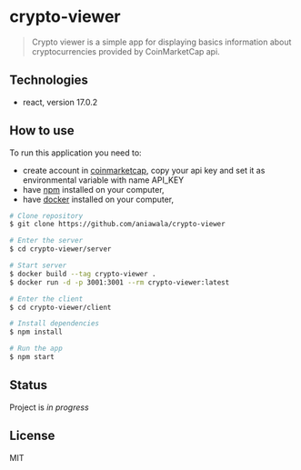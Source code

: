 # crypto-viewer

> Crypto viewer is a simple app for displaying basics information about cryptocurrencies provided by CoinMarketCap api.

## Technologies

- react, version 17.0.2

## How to use

To run this application you need to:

- create account in [coinmarketcap](https://coinmarketcap.com/api/), copy your api key and set it as environmental variable with name API_KEY
- have [npm](http://npmjs.com) installed on your computer,
- have [docker](https://www.docker.com/) installed on your computer,

```bash
# Clone repository
$ git clone https://github.com/aniawala/crypto-viewer

# Enter the server
$ cd crypto-viewer/server

# Start server
$ docker build --tag crypto-viewer .
$ docker run -d -p 3001:3001 --rm crypto-viewer:latest

# Enter the client
$ cd crypto-viewer/client

# Install dependencies
$ npm install

# Run the app
$ npm start
```

## Status

Project is _in progress_

## License

MIT
